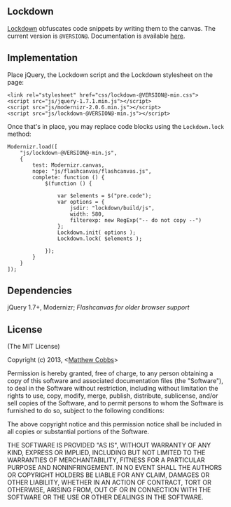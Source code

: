 ## Lockdown

[Lockdown](http://draeton.github.com/lockdown/) obfuscates code snippets by writing them to the canvas.
The current version is `@VERSION@`. Documentation is available
[here](http://draeton.github.com/lockdown/lockdown/docs/lockdown.html).

## Implementation

Place jQuery, the Lockdown script and the Lockdown stylesheet on the page:

    <link rel="stylesheet" href="css/lockdown-@VERSION@-min.css">
    <script src="js/jquery-1.7.1.min.js"></script>
    <script src="js/modernizr-2.0.6.min.js"></script>
    <script src="js/lockdown-@VERSION@-min.js"></script>

Once that's in place, you may replace code blocks using the `Lockdown.lock` method:

    Modernizr.load([
        "js/lockdown-@VERSION@-min.js",
        {
            test: Modernizr.canvas,
            nope: "js/flashcanvas/flashcanvas.js",
            complete: function () {
                $(function () {

                    var $elements = $("pre.code");
                    var options = {
                        jsdir: "lockdown/build/js",
                        width: 580,
                        filterexp: new RegExp("-- do not copy --")
                    };
                    Lockdown.init( options );
                    Lockdown.lock( $elements );

                });
            }
        }
    ]);

## Dependencies

jQuery 1.7+, Modernizr; *Flashcanvas for older browser support*

## License

(The MIT License)

Copyright (c) 2013, <[Matthew Cobbs](mailto:draeton@gmail.com)>

Permission is hereby granted, free of charge, to any person obtaining
a copy of this software and associated documentation files (the
"Software"), to deal in the Software without restriction, including
without limitation the rights to use, copy, modify, merge, publish,
distribute, sublicense, and/or sell copies of the Software, and to
permit persons to whom the Software is furnished to do so, subject to
the following conditions:

The above copyright notice and this permission notice shall be included
in all copies or substantial portions of the Software.

THE SOFTWARE IS PROVIDED "AS IS", WITHOUT WARRANTY OF ANY KIND, EXPRESS
OR IMPLIED, INCLUDING BUT NOT LIMITED TO THE WARRANTIES OF
MERCHANTABILITY, FITNESS FOR A PARTICULAR PURPOSE AND NONINFRINGEMENT.
IN NO EVENT SHALL THE AUTHORS OR COPYRIGHT HOLDERS BE LIABLE FOR ANY
CLAIM, DAMAGES OR OTHER LIABILITY, WHETHER IN AN ACTION OF CONTRACT,
TORT OR OTHERWISE, ARISING FROM, OUT OF OR IN CONNECTION WITH THE
SOFTWARE OR THE USE OR OTHER DEALINGS IN THE SOFTWARE.